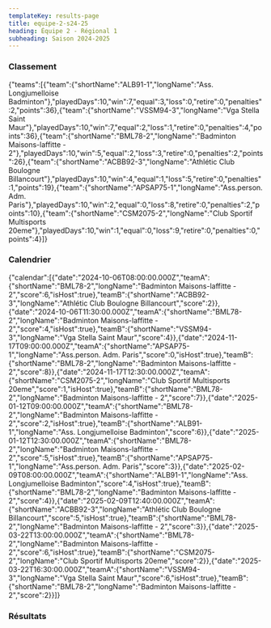 ```yaml
---
templateKey: results-page
title: equipe-2-s24-25
heading: Équipe 2 - Régional 1
subheading: Saison 2024-2025
---
```

### Classement

<teamranking>{"teams":[{"team":{"shortName":"ALB91-1","longName":"Ass. Longjumelloise Badminton"},"playedDays":10,"win":7,"equal":3,"loss":0,"retire":0,"penalties":2,"points":36},{"team":{"shortName":"VSSM94-3","longName":"Vga Stella Saint Maur"},"playedDays":10,"win":7,"equal":2,"loss":1,"retire":0,"penalties":4,"points":36},{"team":{"shortName":"BML78-2","longName":"Badminton Maisons-laffitte - 2"},"playedDays":10,"win":5,"equal":2,"loss":3,"retire":0,"penalties":2,"points":26},{"team":{"shortName":"ACBB92-3","longName":"Athlétic Club Boulogne Billancourt"},"playedDays":10,"win":4,"equal":1,"loss":5,"retire":0,"penalties":1,"points":19},{"team":{"shortName":"APSAP75-1","longName":"Ass.person. Adm. Paris"},"playedDays":10,"win":2,"equal":0,"loss":8,"retire":0,"penalties":2,"points":10},{"team":{"shortName":"CSM2075-2","longName":"Club Sportif Multisports 20eme"},"playedDays":10,"win":1,"equal":0,"loss":9,"retire":0,"penalties":0,"points":4}]}</teamranking>

### Calendrier

<teamcalendar>{"calendar":[{"date":"2024-10-06T08:00:00.000Z","teamA":{"shortName":"BML78-2","longName":"Badminton Maisons-laffitte - 2","score":6,"isHost":true},"teamB":{"shortName":"ACBB92-3","longName":"Athlétic Club Boulogne Billancourt","score":2}},{"date":"2024-10-06T11:30:00.000Z","teamA":{"shortName":"BML78-2","longName":"Badminton Maisons-laffitte - 2","score":4,"isHost":true},"teamB":{"shortName":"VSSM94-3","longName":"Vga Stella Saint Maur","score":4}},{"date":"2024-11-17T09:00:00.000Z","teamA":{"shortName":"APSAP75-1","longName":"Ass.person. Adm. Paris","score":0,"isHost":true},"teamB":{"shortName":"BML78-2","longName":"Badminton Maisons-laffitte - 2","score":8}},{"date":"2024-11-17T12:30:00.000Z","teamA":{"shortName":"CSM2075-2","longName":"Club Sportif Multisports 20eme","score":1,"isHost":true},"teamB":{"shortName":"BML78-2","longName":"Badminton Maisons-laffitte - 2","score":7}},{"date":"2025-01-12T09:00:00.000Z","teamA":{"shortName":"BML78-2","longName":"Badminton Maisons-laffitte - 2","score":2,"isHost":true},"teamB":{"shortName":"ALB91-1","longName":"Ass. Longjumelloise Badminton","score":6}},{"date":"2025-01-12T12:30:00.000Z","teamA":{"shortName":"BML78-2","longName":"Badminton Maisons-laffitte - 2","score":5,"isHost":true},"teamB":{"shortName":"APSAP75-1","longName":"Ass.person. Adm. Paris","score":3}},{"date":"2025-02-09T08:00:00.000Z","teamA":{"shortName":"ALB91-1","longName":"Ass. Longjumelloise Badminton","score":4,"isHost":true},"teamB":{"shortName":"BML78-2","longName":"Badminton Maisons-laffitte - 2","score":4}},{"date":"2025-02-09T12:40:00.000Z","teamA":{"shortName":"ACBB92-3","longName":"Athlétic Club Boulogne Billancourt","score":5,"isHost":true},"teamB":{"shortName":"BML78-2","longName":"Badminton Maisons-laffitte - 2","score":3}},{"date":"2025-03-22T13:00:00.000Z","teamA":{"shortName":"BML78-2","longName":"Badminton Maisons-laffitte - 2","score":6,"isHost":true},"teamB":{"shortName":"CSM2075-2","longName":"Club Sportif Multisports 20eme","score":2}},{"date":"2025-03-22T16:30:00.000Z","teamA":{"shortName":"VSSM94-3","longName":"Vga Stella Saint Maur","score":6,"isHost":true},"teamB":{"shortName":"BML78-2","longName":"Badminton Maisons-laffitte - 2","score":2}}]}</teamcalendar>

### Résultats